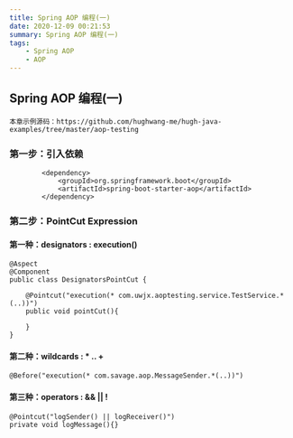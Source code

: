 ```yaml
---
title: Spring AOP 编程(一)
date: 2020-12-09 00:21:53
summary: Spring AOP 编程(一)
tags:
    - Spring AOP
    - AOP
---
```


## Spring AOP 编程(一)

```
本章示例源码：https://github.com/hughwang-me/hugh-java-examples/tree/master/aop-testing
```

### 第一步：引入依赖
```
        <dependency>
            <groupId>org.springframework.boot</groupId>
            <artifactId>spring-boot-starter-aop</artifactId>
        </dependency>
```

### 第二步：PointCut Expression

#### 第一种：designators : execution()
```
@Aspect
@Component
public class DesignatorsPointCut {

    @Pointcut("execution(* com.uwjx.aoptesting.service.TestService.*(..))")
    public void pointCut(){

    }
}
```

#### 第二种：wildcards : * .. +
```
@Before("execution(* com.savage.aop.MessageSender.*(..))")
```

#### 第三种：operators : && || ! 
```
@Pointcut("logSender() || logReceiver()")
private void logMessage(){}

```
